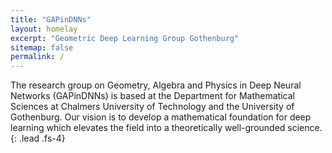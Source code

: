 ```yaml
---
title: "GAPinDNNs"
layout: homelay
excerpt: "Geometric Deep Learning Group Gothenburg"
sitemap: false
permalink: /
---
```


The research group on Geometry, Algebra and Physics in Deep Neural Networks
(GAPinDNNs) is based at the Department for Mathematical Sciences at Chalmers
University of Technology and the University of Gothenburg. Our vision is to develop a mathematical foundation for deep learning which elevates the field into a theoretically well-grounded science.
{: .lead  .fs-4}

